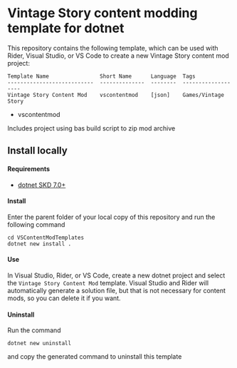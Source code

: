 # Vintage Story content modding template for dotnet
This repository contains the following template, which can be used with Rider, Visual Studio, or VS Code to create a new Vintage Story content mod project:
```
Template Name                Short Name      Language  Tags
---------------------------  --------------  --------  -------------------
Vintage Story Content Mod    vscontentmod    [json]    Games/Vintage Story             
```
- vscontentmod

Includes project using bas build script to zip mod archive

## Install locally

#### Requirements
- [dotnet SKD 7.0+](https://dotnet.microsoft.com/en-us/download)

#### Install

Enter the parent folder of your local copy of this repository and run the following command
```
cd VSContentModTemplates
dotnet new install .
```

#### Use
In Visual Studio, Rider, or VS Code, create a new dotnet project and select the `Vintage Story Content Mod` template.
Visual Studio and Rider will automatically generate a solution file, but that is not necessary for content mods, so you can delete it if you want.

#### Uninstall

Run the command
```
dotnet new uninstall
```
and copy the generated command to uninstall this template